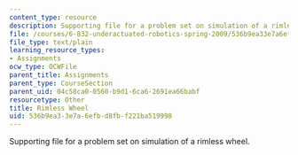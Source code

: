 ```yaml
---
content_type: resource
description: Supporting file for a problem set on simulation of a rimless wheel.
file: /courses/6-832-underactuated-robotics-spring-2009/536b9ea33e7a6efbd8fbf221ba519998_rimlessWheel.m
file_type: text/plain
learning_resource_types:
- Assignments
ocw_type: OCWFile
parent_title: Assignments
parent_type: CourseSection
parent_uid: 04c58ca0-0560-b9d1-6ca6-2691ea66babf
resourcetype: Other
title: Rimless Wheel
uid: 536b9ea3-3e7a-6efb-d8fb-f221ba519998
---
```

Supporting file for a problem set on simulation of a rimless wheel.